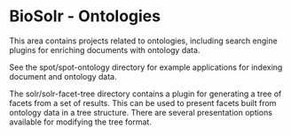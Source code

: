 # BioSolr - Ontologies

This area contains projects related to ontologies, including search
engine plugins for enriching documents with ontology data.

See the spot/spot-ontology directory for example applications for
indexing document and ontology data.

The solr/solr-facet-tree directory contains a plugin for generating
a tree of facets from a set of results. This can be used to present
facets built from ontology data in a tree structure. There are several
presentation options available for modifying the tree format.

